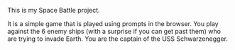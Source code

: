 This is my Space Battle project.

It is a simple game that is played using prompts in the browser. You play against the 6 enemy ships (with a surprise if you can get past them) who are trying to invade Earth. You are the captain of the USS Schwarzenegger. 